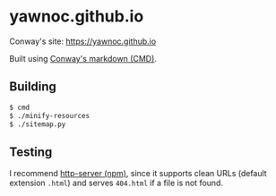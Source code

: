 # yawnoc.github.io

Conway's site: https://yawnoc.github.io

Built using [Conway's markdown (CMD)][cmd].

## Building

````bash
$ cmd
$ ./minify-resources
$ ./sitemap.py
````

## Testing

I recommend [http-server (npm)][http-server],
since it supports clean URLs (default extension `.html`)
and serves `404.html` if a file is not found.

[cmd]: https://github.com/conway-markdown/conway-markdown
[http-server]: https://github.com/http-party/http-server
